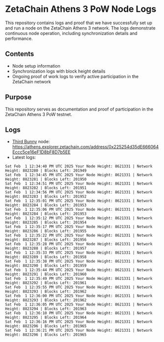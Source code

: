 # ZetaChain Athens 3 PoW Node Logs
This repository contains logs and proof that we have successfully set up and run a node on the ZetaChain Athens 3 network. The logs demonstrate continuous node operation, including synchronization details and performance.

## Contents
- Node setup information
- Synchronization logs with block height details
- Ongoing proof of work logs to verify active participation in the ZetaChain network

## Purpose
This repository serves as documentation and proof of participation in the ZetaChain Athens 3 PoW testnet.

## Logs

- [Third Bunny](https://thirdbunny.xyz/) node: https://athens.explorer.zetachain.com/address/0x225254d35dE666064Eccc5ce16eF1D8bF8D7b5EE
- Latest logs:
```
Sat Feb  1 12:34:40 PM UTC 2025 Your Node Height: 8621331 | Network Height: 8823280 | Blocks Left: 201949
Sat Feb  1 12:34:45 PM UTC 2025 Your Node Height: 8621331 | Network Height: 8823281 | Blocks Left: 201950
Sat Feb  1 12:34:51 PM UTC 2025 Your Node Height: 8621331 | Network Height: 8823282 | Blocks Left: 201951
Sat Feb  1 12:34:56 PM UTC 2025 Your Node Height: 8621331 | Network Height: 8823283 | Blocks Left: 201952
Sat Feb  1 12:35:01 PM UTC 2025 Your Node Height: 8621331 | Network Height: 8823284 | Blocks Left: 201953
Sat Feb  1 12:35:06 PM UTC 2025 Your Node Height: 8621331 | Network Height: 8823284 | Blocks Left: 201953
Sat Feb  1 12:35:12 PM UTC 2025 Your Node Height: 8621331 | Network Height: 8823285 | Blocks Left: 201954
Sat Feb  1 12:35:17 PM UTC 2025 Your Node Height: 8621331 | Network Height: 8823286 | Blocks Left: 201955
Sat Feb  1 12:35:22 PM UTC 2025 Your Node Height: 8621331 | Network Height: 8823287 | Blocks Left: 201956
Sat Feb  1 12:35:28 PM UTC 2025 Your Node Height: 8621331 | Network Height: 8823288 | Blocks Left: 201957
Sat Feb  1 12:35:33 PM UTC 2025 Your Node Height: 8621331 | Network Height: 8823289 | Blocks Left: 201958
Sat Feb  1 12:35:38 PM UTC 2025 Your Node Height: 8621331 | Network Height: 8823290 | Blocks Left: 201959
Sat Feb  1 12:35:44 PM UTC 2025 Your Node Height: 8621331 | Network Height: 8823291 | Blocks Left: 201960
Sat Feb  1 12:35:49 PM UTC 2025 Your Node Height: 8621331 | Network Height: 8823292 | Blocks Left: 201961
Sat Feb  1 12:35:55 PM UTC 2025 Your Node Height: 8621331 | Network Height: 8823293 | Blocks Left: 201962
Sat Feb  1 12:36:00 PM UTC 2025 Your Node Height: 8621331 | Network Height: 8823293 | Blocks Left: 201962
Sat Feb  1 12:36:05 PM UTC 2025 Your Node Height: 8621331 | Network Height: 8823294 | Blocks Left: 201963
Sat Feb  1 12:36:10 PM UTC 2025 Your Node Height: 8621331 | Network Height: 8823295 | Blocks Left: 201964
Sat Feb  1 12:36:16 PM UTC 2025 Your Node Height: 8621331 | Network Height: 8823296 | Blocks Left: 201965
Sat Feb  1 12:36:21 PM UTC 2025 Your Node Height: 8621331 | Network Height: 8823296 | Blocks Left: 201965
```
